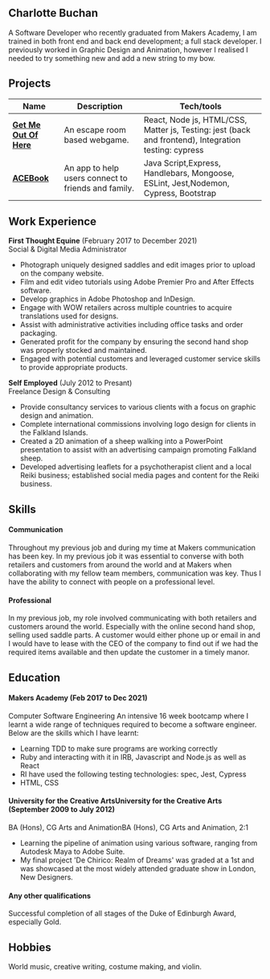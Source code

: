 ## Charlotte Buchan

A Software Developer who recently graduated from Makers Academy, I am trained in both front end and back end development; a full stack developer. I previously worked in Graphic Design and Animation, however I realised I needed to try something new and add a new string to my bow.

## Projects

| Name                                                                 | Description                   | Tech/tools                                             |   
|--------------------------------------------------------------------- | ----------------------------- | -------------------------------------                  |
| **[Get Me Out Of Here](https://github.com/CBuchan5/escape-room)**    | An escape room based webgame. | React, Node js, HTML/CSS, Matter js, Testing: jest (back and frontend), Integration testing: cypress |                
| **[ACEBook](https://github.com/CBuchan5/acebook-SACDWS)**            | An app to help users connect to friends and family.   | Java Script,Express, Handlebars,  Mongoose, ESLint, Jest,Nodemon, Cypress, Bootstrap |          
                       
## Work Experience

**First Thought Equine** (February 2017 to December 2021)  
Social & Digital Media Administrator
 - Photograph uniquely designed saddles and edit images prior to upload on the company website.
 - Film and edit video tutorials using Adobe Premier Pro and After Effects software.
 - Develop graphics in Adobe Photoshop and InDesign.
 - Engage with WOW retailers across multiple countries to acquire translations used for designs.
 - Assist with administrative activities including office tasks and order packaging.
 - Generated profit for the company by ensuring the second hand shop was properly stocked and maintained.
 - Engaged with potential customers and leveraged customer service skills to provide appropriate products. 

**Self Employed** (July 2012 to Presant)  
Freelance Design & Consulting

- Provide consultancy services to various clients with a focus on graphic design and animation.
- Complete international commissions involving logo design for clients in the Falkland Islands.
- Created a 2D animation of a sheep walking into a PowerPoint presentation to assist with an advertising campaign promoting Falkland sheep. 
- Developed advertising leaflets for a psychotherapist client and a local Reiki business; established social media pages and content for the Reiki business. 

## Skills

#### Communication 
Throughout my previous job and during my time at Makers communication has been key. In my previous job it was essential to converse with both retailers and customers from around the world and at Makers when collaborating with my fellow team members, communication was key. Thus I have the ability to connect with people on a professional level.  

#### Professional 
In my previous job, my role involved communicating with both retailers and customers around the world. Especially with the online second hand shop, selling used saddle parts. A customer would either phone up or email in and I would have to lease with the CEO of the company to find out if we had the required items available and then update the customer in a timely manor. 


## Education

#### Makers Academy (Feb 2017 to Dec 2021)
Computer Software Engineering 
An intensive 16 week bootcamp where I learnt a wide range of techniques required to become a software engineer. Below are the skills which I have learnt:
- Learning TDD to make sure programs are working correctly
- Ruby and interacting with it in IRB, Javascript and Node.js as well as React
- RI have used the following testing technologies: spec, Jest, Cypress
- HTML, CSS 



#### University for the Creative ArtsUniversity for the Creative Arts (September 2009 to July 2012)
BA (Hons), CG Arts and AnimationBA (Hons), CG Arts and Animation, 2:1
- Learning the pipeline of animation using various software, ranging from Autodesk Maya to Adobe Suite.
- My final project 'De Chirico: Realm of Dreams' was graded at a 1st and was showcased at the most widely attended graduate show in London, New Designers.


#### Any other qualifications

Successful completion of all stages of the Duke of Edinburgh Award, especially Gold. 

## Hobbies

World music, creative writing, costume making, and violin.
